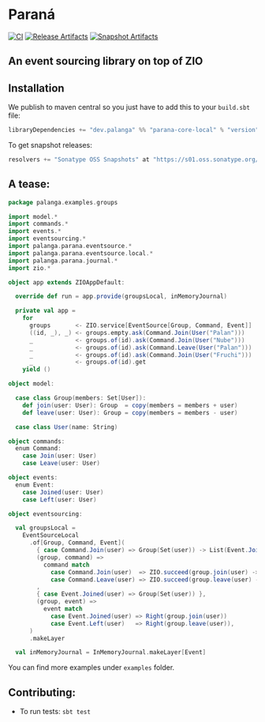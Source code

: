 Paraná
======

[![CI][Badge-CI]][Link-CI]
[![Release Artifacts][Badge-SonatypeReleases]][Link-SonatypeReleases]
[![Snapshot Artifacts][Badge-SonatypeSnapshots]][Link-SonatypeSnapshots]

An event sourcing library on top of ZIO
---------------------------------------

Installation
------------

We publish to maven central so you just have to add this to your `build.sbt` file:

```sbt
libraryDependencies += "dev.palanga" %% "parana-core-local" % "version"
```

[//]: # (We have a journal implementation with zio-cassandra and the same journal with json codec using zio-json.)

[//]: # (So you can use one of both:)

[//]: # ()
[//]: # (```sbt)

[//]: # (libraryDependencies += "dev.palanga" %% "parana-journal-cassandra"      % "version")

[//]: # (libraryDependencies += "dev.palanga" %% "parana-journal-cassandra-json" % "version")

[//]: # (```)

To get snapshot releases:

```sbt
resolvers += "Sonatype OSS Snapshots" at "https://s01.oss.sonatype.org/content/repositories/snapshots",
```

A tease:
--------

```scala
package palanga.examples.groups

import model.*
import commands.*
import events.*
import eventsourcing.*
import palanga.parana.eventsource.*
import palanga.parana.eventsource.local.*
import palanga.parana.journal.*
import zio.*

object app extends ZIOAppDefault:

  override def run = app.provide(groupsLocal, inMemoryJournal)

  private val app =
    for
      groups       <- ZIO.service[EventSource[Group, Command, Event]]
      ((id, _), _) <- groups.empty.ask(Command.Join(User("Palan")))
      _            <- groups.of(id).ask(Command.Join(User("Nube")))
      _            <- groups.of(id).ask(Command.Leave(User("Palan")))
      _            <- groups.of(id).ask(Command.Join(User("Fruchi")))
      _            <- groups.of(id).get
    yield ()

object model:

  case class Group(members: Set[User]):
    def join(user: User): Group  = copy(members = members + user)
    def leave(user: User): Group = copy(members = members - user)

  case class User(name: String)

object commands:
  enum Command:
    case Join(user: User)
    case Leave(user: User)

object events:
  enum Event:
    case Joined(user: User)
    case Left(user: User)

object eventsourcing:

  val groupsLocal =
    EventSourceLocal
      .of[Group, Command, Event](
        { case Command.Join(user) => Group(Set(user)) -> List(Event.Joined(user)) },
        (group, command) =>
          command match
            case Command.Join(user)  => ZIO.succeed(group.join(user) -> List(Event.Joined(user)))
            case Command.Leave(user) => ZIO.succeed(group.leave(user) -> List(Event.Left(user)))
        ,
        { case Event.Joined(user) => Group(Set(user)) },
        (group, event) =>
          event match
            case Event.Joined(user) => Right(group.join(user))
            case Event.Left(user)   => Right(group.leave(user)),
      )
      .makeLayer

  val inMemoryJournal = InMemoryJournal.makeLayer[Event]
```

You can find more examples under `examples` folder.

Contributing:
-------------

* To run tests: `sbt test`


[Link-CI]: https://github.com/palanga/parana/actions/workflows/ci.yml "CI"
[Link-SonatypeReleases]: https://s01.oss.sonatype.org/content/repositories/releases/io/github/palanga/parana-core-local_3/ "Sonatype Releases"
[Link-SonatypeSnapshots]: https://s01.oss.sonatype.org/content/repositories/snapshots/io/github/palanga/parana-core-local_3/ "Sonatype Snapshots"

[Badge-CI]: https://github.com/palanga/parana/actions/workflows/ci.yml/badge.svg "CI"
[Badge-SonatypeReleases]: https://img.shields.io/nexus/r/https/s01.oss.sonatype.org/io.github.palanga/parana-core-local_3.svg "Sonatype Releases"
[Badge-SonatypeSnapshots]: https://img.shields.io/nexus/s/https/s01.oss.sonatype.org/io.github.palanga/parana-core-local_3.svg "Sonatype Snapshots"
